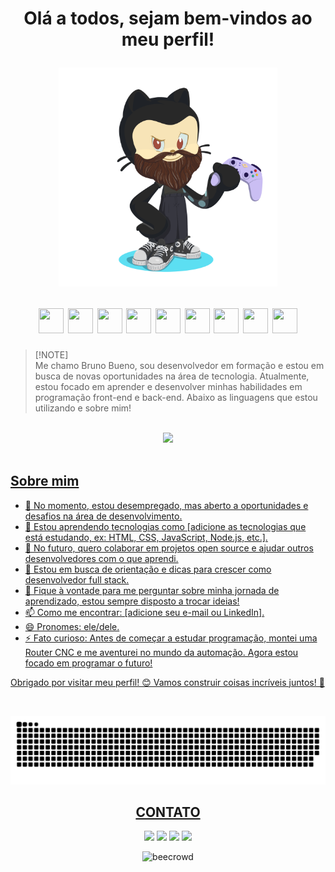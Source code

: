 <h1 align="center">

  Olá a todos, sejam bem-vindos ao meu perfil!
  
  <img loading="lazy" src="https://github.com/Brunobigo/Brunobigo/blob/main/octocat-1732975070955.png" alt="beecrowd" title="beecrowd" width="350"> </br>

  <img loading="lazy" src="https://cdn.jsdelivr.net/gh/devicons/devicon@latest/icons/c/c-plain.svg" width="40" height="40"/>
  <img loading="lazy" src="https://cdn.jsdelivr.net/gh/devicons/devicon@latest/icons/python/python-original.svg" width="40" height="40"/>    
  <img loading="lazy" src="https://cdn.jsdelivr.net/gh/devicons/devicon@latest/icons/javascript/javascript-plain.svg" width="40" height="40"/>  
  <img loading="lazy" src="https://cdn.jsdelivr.net/gh/devicons/devicon@latest/icons/html5/html5-plain.svg" width="40" height="40"/>
  <img loading="lazy" src="https://cdn.jsdelivr.net/gh/devicons/devicon@latest/icons/css3/css3-plain.svg" width="40" height="40"/>
  <img loading="lazy" src="https://cdn.jsdelivr.net/gh/devicons/devicon@latest/icons/nodejs/nodejs-plain.svg" width="40" height="40"/>
  <img loading="lazy" src="https://cdn.jsdelivr.net/gh/devicons/devicon@latest/icons/vscode/vscode-original.svg" width="40" height="40"/>
  <img loading="lazy" src="https://cdn.jsdelivr.net/gh/devicons/devicon@latest/icons/github/github-original.svg" width="40" height="40"/>
  <img loading="lazy" src="https://cdn.jsdelivr.net/gh/devicons/devicon/icons/git/git-original.svg" width="40" height="40"/>
  
</h1>

> [!NOTE]\
>Me chamo Bruno Bueno, sou desenvolvedor em formação e estou em busca de novas oportunidades na área de tecnologia. Atualmente, estou focado em aprender e desenvolver minhas habilidades em programação front-end e back-end. Abaixo as linguagens que estou utilizando e sobre mim!

</br>

<div align="center">
  
  <a href="https://github.com/Brunobigo">
  <img loading="lazy" height="180em" src="https://github-readme-stats.vercel.app/api/top-langs/?username=Brunobigo&locale=pt-br&layout=compact&langs_count=7&theme=dark"/>
  <!-- <img loading="lazy" height="180em" src="https://github-readme-stats.vercel.app/api?username=Brunobigo&locale=pt-br&show_icons=true&theme=dark&include_all_commits=true&count_private=true"/> -->
  
</div>

</br>

## Sobre mim  
- 🔭 No momento, estou desempregado, mas aberto a oportunidades e desafios na área de desenvolvimento.  
- 🌱 Estou aprendendo tecnologias como [adicione as tecnologias que está estudando, ex: HTML, CSS, JavaScript, Node.js, etc.].  
- 👯 No futuro, quero colaborar em projetos open source e ajudar outros desenvolvedores com o que aprendi.  
- 🤔 Estou em busca de orientação e dicas para crescer como desenvolvedor full stack.  
- 💬 Fique à vontade para me perguntar sobre minha jornada de aprendizado, estou sempre disposto a trocar ideias!  
- 📫 Como me encontrar: [adicione seu e-mail ou LinkedIn].  
- 😄 Pronomes: ele/dele.  
- ⚡ Fato curioso: Antes de começar a estudar programação, montei uma Router CNC e me aventurei no mundo da automação. Agora estou focado em programar o futuro!  

Obrigado por visitar meu perfil! 😊 Vamos construir coisas incríveis juntos! 🚀

</br>

<div align="center">

  ![Snake animation](https://github.com/Brunobigo/Brunobigo/blob/output/github-contribution-grid-snake-dark.svg)
  
</div>

<h2 align="center">
  CONTATO
</h2>

<div align="center">
  
  <a href="https://wa.me/5551981730137" target="_blank"><img loading="lazy" src="https://img.shields.io/badge/Whatsapp%20-%2B5551981730137-white?style=flat-square&logo=whatsapp&logoColor=white&labelColor=%2325D366&color=%2325D366" target="_blank"></a>
  <a href="https://www.instagram.com/brunointrat/" target="_blank"><img loading="lazy" src="https://img.shields.io/badge/Instagram-white?style=flat-square&logo=instagram&logoColor=white&labelColor=%23E4405F&color=%23E4405F" target="_blank"></a>
  <a href = "mailto:contato@intratechinfo@gmail.com"><img loading="lazy" src="https://img.shields.io/badge/Gmail-white?style=flat-square&logo=gmail&logoColor=white&labelColor=%23EA4335&color=%23EA4335" target="_blank"></a>
  <a href="https://www.linkedin.com/in/bruno-bigo-bueno/" target="_blank"><img loading="lazy" src="https://img.shields.io/badge/LinkedIn-white?style=flat-square&logo=linkedin&logoColor=white&labelColor=%230A66C2&color=%230A66C2" target="_blank"></a>

</div>

<div align="center">
  
  <img loading="lazy" src="https://tenor.com/pt-BR/view/dog-hacker-pupper-hacker-pupper-corgi-gif-17954808.gif" alt="beecrowd" title="beecrowd" width="350">
  
</div>

<!--
**Brunobigo/Brunobigo** is a ✨ _special_ ✨ repository because its `README.md` (this file) appears on your GitHub profile.

Here are some ideas to get you started:

- 🔭 I’m currently working on ...
- 🌱 I’m currently learning ...
- 👯 I’m looking to collaborate on ...
- 🤔 I’m looking for help with ...
- 💬 Ask me about ...
- 📫 How to reach me: ...
- 😄 Pronouns: ...
- ⚡ Fun fact: ...
-->

